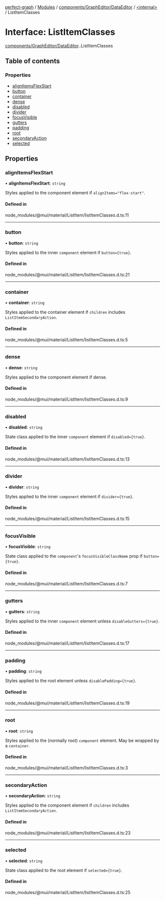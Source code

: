 [perfect-graph](../README.md) / [Modules](../modules.md) / [components/GraphEditor/DataEditor](../modules/components_GraphEditor_DataEditor.md) / [<internal\>](../modules/components_GraphEditor_DataEditor._internal_.md) / ListItemClasses

# Interface: ListItemClasses

[components/GraphEditor/DataEditor](../modules/components_GraphEditor_DataEditor.md).[<internal>](../modules/components_GraphEditor_DataEditor._internal_.md).ListItemClasses

## Table of contents

### Properties

- [alignItemsFlexStart](components_GraphEditor_DataEditor._internal_.ListItemClasses.md#alignitemsflexstart)
- [button](components_GraphEditor_DataEditor._internal_.ListItemClasses.md#button)
- [container](components_GraphEditor_DataEditor._internal_.ListItemClasses.md#container)
- [dense](components_GraphEditor_DataEditor._internal_.ListItemClasses.md#dense)
- [disabled](components_GraphEditor_DataEditor._internal_.ListItemClasses.md#disabled)
- [divider](components_GraphEditor_DataEditor._internal_.ListItemClasses.md#divider)
- [focusVisible](components_GraphEditor_DataEditor._internal_.ListItemClasses.md#focusvisible)
- [gutters](components_GraphEditor_DataEditor._internal_.ListItemClasses.md#gutters)
- [padding](components_GraphEditor_DataEditor._internal_.ListItemClasses.md#padding)
- [root](components_GraphEditor_DataEditor._internal_.ListItemClasses.md#root)
- [secondaryAction](components_GraphEditor_DataEditor._internal_.ListItemClasses.md#secondaryaction)
- [selected](components_GraphEditor_DataEditor._internal_.ListItemClasses.md#selected)

## Properties

### alignItemsFlexStart

• **alignItemsFlexStart**: `string`

Styles applied to the component element if `alignItems="flex-start"`.

#### Defined in

node_modules/@mui/material/ListItem/listItemClasses.d.ts:11

___

### button

• **button**: `string`

Styles applied to the inner `component` element if `button={true}`.

#### Defined in

node_modules/@mui/material/ListItem/listItemClasses.d.ts:21

___

### container

• **container**: `string`

Styles applied to the container element if `children` includes `ListItemSecondaryAction`.

#### Defined in

node_modules/@mui/material/ListItem/listItemClasses.d.ts:5

___

### dense

• **dense**: `string`

Styles applied to the component element if dense.

#### Defined in

node_modules/@mui/material/ListItem/listItemClasses.d.ts:9

___

### disabled

• **disabled**: `string`

State class applied to the inner `component` element if `disabled={true}`.

#### Defined in

node_modules/@mui/material/ListItem/listItemClasses.d.ts:13

___

### divider

• **divider**: `string`

Styles applied to the inner `component` element if `divider={true}`.

#### Defined in

node_modules/@mui/material/ListItem/listItemClasses.d.ts:15

___

### focusVisible

• **focusVisible**: `string`

State class applied to the `component`'s `focusVisibleClassName` prop if `button={true}`.

#### Defined in

node_modules/@mui/material/ListItem/listItemClasses.d.ts:7

___

### gutters

• **gutters**: `string`

Styles applied to the inner `component` element unless `disableGutters={true}`.

#### Defined in

node_modules/@mui/material/ListItem/listItemClasses.d.ts:17

___

### padding

• **padding**: `string`

Styles applied to the root element unless `disablePadding={true}`.

#### Defined in

node_modules/@mui/material/ListItem/listItemClasses.d.ts:19

___

### root

• **root**: `string`

Styles applied to the (normally root) `component` element. May be wrapped by a `container`.

#### Defined in

node_modules/@mui/material/ListItem/listItemClasses.d.ts:3

___

### secondaryAction

• **secondaryAction**: `string`

Styles applied to the component element if `children` includes `ListItemSecondaryAction`.

#### Defined in

node_modules/@mui/material/ListItem/listItemClasses.d.ts:23

___

### selected

• **selected**: `string`

State class applied to the root element if `selected={true}`.

#### Defined in

node_modules/@mui/material/ListItem/listItemClasses.d.ts:25
